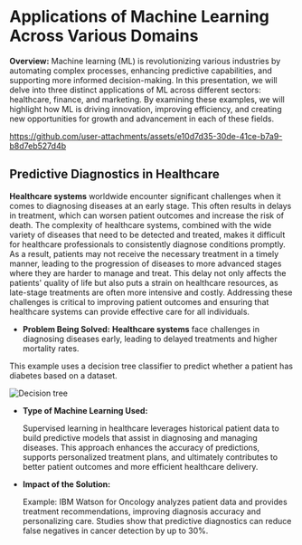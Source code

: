 # Applications of Machine Learning Across Various Domains

**Overview:** Machine learning (ML) is revolutionizing various industries by automating complex processes, enhancing predictive capabilities, and supporting more informed decision-making. In this presentation, we will delve into three distinct applications of ML across different sectors: healthcare, finance, and marketing. By examining these examples, we will highlight how ML is driving innovation, improving efficiency, and creating new opportunities for growth and advancement in each of these fields.





https://github.com/user-attachments/assets/e10d7d35-30de-41ce-b7a9-b8d7eb527d4b








## Predictive Diagnostics in Healthcare

**Healthcare systems** worldwide encounter significant challenges when it comes to diagnosing diseases at an early stage. This often results in delays in treatment, which can worsen patient outcomes and increase the risk of death. The complexity of healthcare systems, combined with the wide variety of diseases that need to be detected and treated, makes it difficult for healthcare professionals to consistently diagnose conditions promptly. As a result, patients may not receive the necessary treatment in a timely manner, leading to the progression of diseases to more advanced stages where they are harder to manage and treat. This delay not only affects the patients' quality of life but also puts a strain on healthcare resources, as late-stage treatments are often more intensive and costly. Addressing these challenges is critical to improving patient outcomes and ensuring that healthcare systems can provide effective care for all individuals.


* **Problem Being Solved:**
**Healthcare systems** face challenges in diagnosing diseases early, leading to delayed treatments and higher mortality rates.

This example uses a decision tree classifier to predict whether a patient has diabetes based on a dataset.



![Decision tree](https://github.com/user-attachments/assets/9fb28b38-1e9f-4f83-ae8c-823c129f698a)


* **Type of Machine Learning Used:**

  Supervised learning in healthcare leverages historical patient data to build predictive models that assist in diagnosing and managing diseases. This approach enhances the accuracy of predictions, supports personalized treatment plans, and ultimately contributes to better patient outcomes and more efficient healthcare delivery.

 
* **Impact of the Solution:**
 
    Example: IBM Watson for Oncology analyzes patient data and provides treatment recommendations, improving diagnosis accuracy and personalizing care. Studies show that predictive diagnostics can reduce false negatives in cancer detection by up to 30%.














